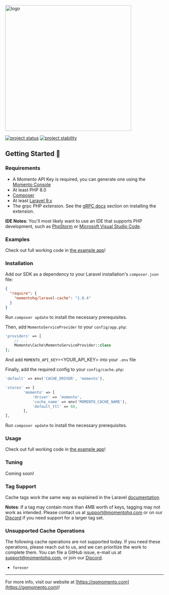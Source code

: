 <img src="https://docs.momentohq.com/img/logo.svg" alt="logo" width="400"/>

[![project status](https://momentohq.github.io/standards-and-practices/badges/project-status-official.svg)](https://github.com/momentohq/standards-and-practices/blob/main/docs/momento-on-github.md)
[![project stability](https://momentohq.github.io/standards-and-practices/badges/project-stability-stable.svg)](https://github.com/momentohq/standards-and-practices/blob/main/docs/momento-on-github.md) 


## Getting Started :running:

### Requirements

- A Momento API Key is required, you can generate one using
  the [Momento Console](https://console.gomomento.com)
- At least PHP 8.0
- [Composer](https://getcomposer.org/doc/00-intro.md)
- At least [Laravel 9.x](https://laravel.com/docs/9.x/installation)
- The grpc PHP extension. See the [gRPC docs](https://github.com/grpc/grpc/blob/v1.46.3/src/php/README.md) section on
  installing the extension.

**IDE Notes**: You'll most likely want to use an IDE that supports PHP development, such
as [PhpStorm](https://www.jetbrains.com/phpstorm/) or [Microsoft Visual Studio Code](https://code.visualstudio.com/).

### Examples

Check out full working code in [the example app](https://github.com/momentohq/laravel-example)!

### Installation

Add our SDK as a dependency to your Laravel installation's `composer.json` file:

```json
{
  "require": {
    "momentohq/laravel-cache": "1.0.4"
  }
}
```

Run `composer update` to install the necessary prerequisites.

Then, add `MomentoServiceProvider` to your `config/app.php`:

```php
'providers' => [
    // ...
    Momento\Cache\MomentoServiceProvider::class
];
```

And add `MOMENTO_API_KEY`=<YOUR_API_KEY> into your `.env` file

Finally, add the required config to your `config/cache.php`:

```php
'default' => env('CACHE_DRIVER', 'momento'),

'stores' => [
        'momento' => [
            'driver' => 'momento',
            'cache_name' => env('MOMENTO_CACHE_NAME'),
            'default_ttl' => 60,
        ],
],
```

Run `composer update` to install the necessary prerequisites.

### Usage

Check out full working code in [the example app](https://github.com/momentohq/laravel-example)!

### Tuning

Coming soon!

### Tag Support

Cache tags work the same way as explained in the Laravel [documentation](https://laravel.com/docs/9.x/cache#cache-tags).

**Notes**: If a tag may contain more than 4MB worth of keys, tagging may not work as intended.
Please contact us at support@momentohq.com or on our [Discord](https://discord.com/invite/3HkAKjUZGq) if you need
support for a larger tag set.

### Unsupported Cache Operations

The following cache operations are not supported today.
If you need these operations, please reach out to us, and we can prioritize the work to complete them.
You can file a GitHub issue, e-mail us at support@momentohq.com, or join
our [Discord](https://discord.com/invite/3HkAKjUZGq).

- `forever`

----------------------------------------------------------------------------------------
For more info, visit our website at [https://gomomento.com](https://gomomento.com)!
